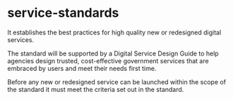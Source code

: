 # service-standards
It establishes the best practices for high quality new or redesigned digital services. 

The standard will be supported by a Digital Service Design Guide to help agencies design trusted, cost-effective government services that are embraced by users and meet their needs first time. 

Before any new or redesigned service can be launched within the scope of the standard it must meet the criteria set out in the standard.
